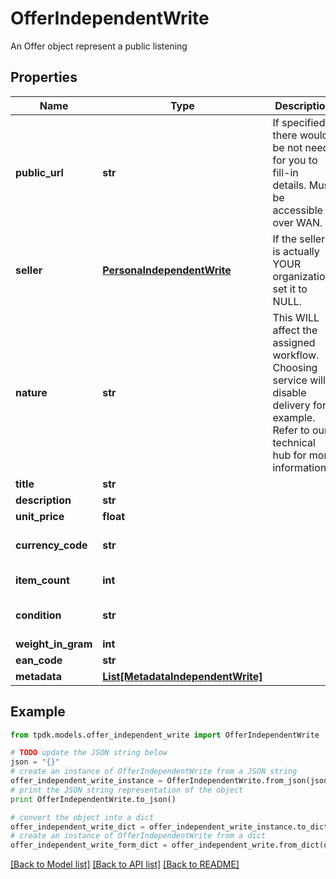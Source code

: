 # OfferIndependentWrite

An Offer object represent a public listening

## Properties
Name | Type | Description | Notes
------------ | ------------- | ------------- | -------------
**public_url** | **str** | If specified, there would be not need for you to fill-in details. Must be accessible over WAN. | [optional] 
**seller** | [**PersonaIndependentWrite**](PersonaIndependentWrite.md) | If the seller is actually YOUR organization, set it to NULL. | 
**nature** | **str** | This WILL affect the assigned workflow. Choosing service will disable delivery for example. Refer to our technical hub for more information. | [default to 'physical_item']
**title** | **str** |  | [optional] 
**description** | **str** |  | [optional] 
**unit_price** | **float** |  | [optional] 
**currency_code** | **str** |  | [optional] [default to 'EUR']
**item_count** | **int** |  | [optional] [default to 1]
**condition** | **str** |  | [optional] [default to 'USED']
**weight_in_gram** | **int** |  | [optional] 
**ean_code** | **str** |  | [optional] 
**metadata** | [**List[MetadataIndependentWrite]**](MetadataIndependentWrite.md) |  | [optional] 

## Example

```python
from tpdk.models.offer_independent_write import OfferIndependentWrite

# TODO update the JSON string below
json = "{}"
# create an instance of OfferIndependentWrite from a JSON string
offer_independent_write_instance = OfferIndependentWrite.from_json(json)
# print the JSON string representation of the object
print OfferIndependentWrite.to_json()

# convert the object into a dict
offer_independent_write_dict = offer_independent_write_instance.to_dict()
# create an instance of OfferIndependentWrite from a dict
offer_independent_write_form_dict = offer_independent_write.from_dict(offer_independent_write_dict)
```
[[Back to Model list]](../README.md#documentation-for-models) [[Back to API list]](../README.md#documentation-for-api-endpoints) [[Back to README]](../README.md)


